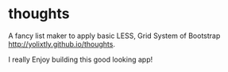 # thoughts
A fancy list maker to apply basic LESS, Grid System of Bootstrap
http://yolixtly.github.io/thoughts.

I really Enjoy building this good looking app!